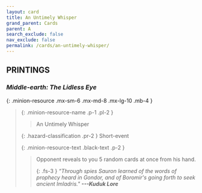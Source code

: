 ```yaml
---
layout: card
title: An Untimely Whisper
grand_parent: Cards
parent: A
search_exclude: false
nav_exclude: false
permalink: /cards/an-untimely-whisper/
---
```


## PRINTINGS


### _Middle-earth: The Lidless Eye_

{: .minion-resource .mx-sm-6 .mx-md-8 .mx-lg-10 .mb-4 }
> {: .minion-resource-name .p-1 .pl-2 }
> > <div class="hazard-mp"></div>
> > <div class="card-name">An Untimely Whisper</div>
>
> {: .hazard-classification .pr-2 }
> Short-event
>
> {: .minion-resource-text .black-text .p-2 }
> > Opponent reveals to you 5 random cards at once from his hand. 
> > 
> > {: .fs-3 } 
> > _“Through spies Sauron learned of the words of prophecy heard in Gondor, and of Boromir's going forth to seek ancient Imladris."_ ***---&#65279;Kuduk&nbsp;Lore*** 
> 
